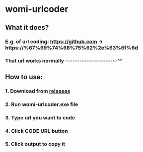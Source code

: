 # womi-urlcoder

## What it does?
### E.g. of url coding: https://github.com -> https://%67%69%74%68%75%62%2e%63%6f%6d
### That url works normally ----------------------^^

## How to use:
### 1. Download from [releases](https://github.com/womimc/womi-urlcoder/releases)
### 2. Run womi-urlcoder.exe file
### 3. Type url you want to code
### 4. Click CODE URL button
### 5. Click output to copy it
